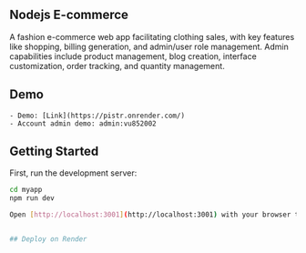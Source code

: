 ## Nodejs E-commerce

A fashion e-commerce web app facilitating clothing sales, with key features like
shopping, billing generation, and admin/user role management. Admin capabilities include product
management, blog creation, interface customization, order tracking, and quantity management.

## Demo

    - Demo: [Link](https://pistr.onrender.com/)
    - Account admin demo: admin:vu852002

## Getting Started

First, run the development server:

```bash
cd myapp
npm run dev

Open [http://localhost:3001](http://localhost:3001) with your browser to see the result.


## Deploy on Render
